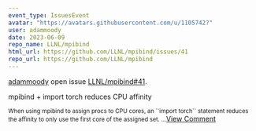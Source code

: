 ```yaml
---
event_type: IssuesEvent
avatar: "https://avatars.githubusercontent.com/u/1105742?"
user: adammoody
date: 2023-06-09
repo_name: LLNL/mpibind
html_url: https://github.com/LLNL/mpibind/issues/41
repo_url: https://github.com/LLNL/mpibind
---
```


<a href='https://github.com/adammoody' target='_blank'>adammoody</a> open issue <a href='https://github.com/LLNL/mpibind/issues/41' target='_blank'>LLNL/mpibind#41</a>.

<p>mpibind + import torch reduces CPU affinity</p><small>When using mpibind to assign procs to CPU cores, an ``import torch`` statement reduces the affinity to only use the first core of the assigned set....</small><a href='https://github.com/LLNL/mpibind/issues/41' target='_blank'>View Comment</a>